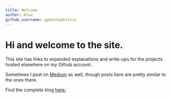 ```yaml
---
title: Welcome
author: Alex 
github_username: gymnosophistry
---
```


# Hi and welcome to the site. 

This site has links to expanded explanations and write-ups for the projects hosted elsewhere on my Github account. 

Sometimes I post on [Medium](https://medium.com/@gymnosophist) as well, though posts here are pretty similar to the ones there.

Find the complete blog [here:](https://github.com/gymnosophist/blogmagog)
